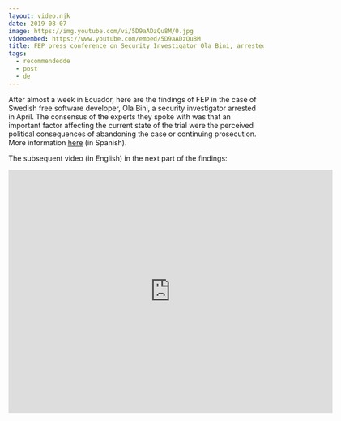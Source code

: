 ```yaml
---
layout: video.njk
date: 2019-08-07
image: https://img.youtube.com/vi/5D9aADzQu8M/0.jpg
videoembed: https://www.youtube.com/embed/5D9aADzQu8M
title: FEP press conference on Security Investigator Ola Bini, arrested since April
tags:
  - recommendedde
  - post
  - de
---
```


After almost a week in Ecuador, here are the findings of FEP in the case of
Swedish free software developer, Ola Bini, a security investigator arrested in
April. The consensus of the experts they spoke with was that an important factor
affecting the current state of the trial were the perceived political
consequences of abandoning the case or continuing prosecution. More information [here](https://www.eff.org/es/deeplinks/2019/08/ecuador-political-actors-must-step-away-ola-binis-case) (in Spanish).

The subsequent video (in English) in the next part of the findings:

<center><iframe src="https://archive.org/embed/englisheff" width="640" height="480" frameborder="0" webkitallowfullscreen="true" mozallowfullscreen="true" allowfullscreen></iframe></center>

